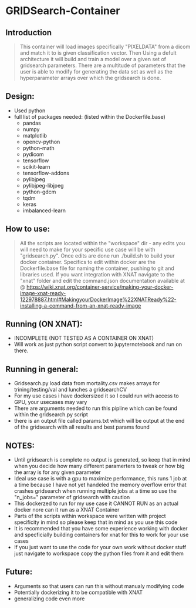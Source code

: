 # GRIDSearch-Container 

## Introduction

> This container will load images specifically "PIXELDATA" from a dicom and match it to is given classification vector. Then Using a defult architecture it will build and train a model over a given set of gridsearch parameters. There are a multitude of parameters that the user is able to modify for generating the data set as well as the hyperparameter arrays over which the gridsearch is done. 

##  Design: 
  * Used python 
  * full list of packages needed: (listed within the Dockerfile.base)
    * pandas 
    * numpy 
    * matplotlib 
    * opencv-python 
    * python-math 
    * pydicom 
    * tensorflow 
    * scikit-learn 
    * tensorflow-addons 
    * pylibjpeg 
    * pylibjpeg-libjpeg 
    * python-gdcm 
    * tqdm 
    * keras 
    * imbalanced-learn 
   
##  How to use:
  > All the scripts are located within the "workspace" dir - any edits you will need to make for your specific use case will be with "gridsearch.py". Once edits are done run ./build.sh to build your docker container. Specifics to edit within docker are the Dockerfile.base file for naming the container, pushing to git and libraries used. If you want integration with XNAT navigate to the "xnat" folder and edit the command.json documentation available at @ https://wiki.xnat.org/container-service/making-your-docker-image-xnat-ready-122978887.html#MakingyourDockerImage%22XNATReady%22-installing-a-command-from-an-xnat-ready-image

## Running (ON XNAT): 
  * INCOMPLETE (NOT TESTED AS A CONTAINER ON XNAT)
  * Will work as just python script convert to jupyternotebook and run on there. 

## Running in general: 
  * Gridsearch.py load data from mortality.csv makes arrays for trining/testing/val and lunches a gridsearchCV
  * For my use cases i have dockersized it so I could run with access to GPU, your usecases may vary  
  * There are arguments needed to run this pipline which can be found within the gridsearch.py script 
  * there is an output file called params.txt which will be output at the end of the gridsearch with all results and best params found 

## NOTES: 
  * Until gridsearch is complete no output is generated, so keep that in mind when you decide how many different paramerters to tweak or how big the array is for any given parameter
  * Ideal use case is with a gpu to maximize performance, this runs 1 job at a time because I have not yet handeled the memory overflow error that crashes gridsearch when running multiple jobs at a time so use the "n_jobs=" parameter of gridsearch with caution  
  * This dockerzed to run for my use case it CANNOT RUN as an actual docker nore can it run as a XNAT Container 
  * Parts of the scripts within workspace were written with project specificity in mind so please keep that in mind as you use this code 
  * It is recommended that you have some experience working with docker and specficially building containers for xnat for this to work for your use cases 
  * If you just want to use the code for your own work without docker stuff just navigate to workspace copy the python files from it and edit them 
  
## Future: 
   * Arguments so that users can run this without manualy modifying code 
   * Potentially dockerizing it to be compatible with XNAT 
   * generalizing code even more 
